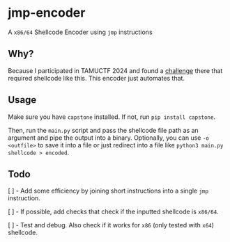 # jmp-encoder
A `x86/64` Shellcode Encoder using `jmp` instructions

## Why?
Because I participated in TAMUCTF 2024 and found a [challenge](https://github.com/tamuctf/tamuctf-2024/tree/master/pwn/janky) there that required shellcode like this. This encoder just automates that.

## Usage

Make sure you have `capstone` installed. If not, run `pip install capstone`. 

Then, run the `main.py` script and pass the shellcode file path as an argument and pipe the output into a binary. Optionally, you can use `-o <outfile>` to save it into a file or just redirect into a file like `python3 main.py shellcode > encoded`.

## Todo

[ ] - Add some efficiency by joining short instructions into a single `jmp` instruction.

[ ] - If possible, add checks that check if the inputted shellcode is `x86/64`.

[ ] - Test and debug. Also check if it works for `x86` (only tested with `x64`) shellcode.

